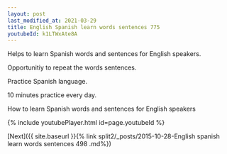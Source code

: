 ```yaml
---
layout: post
last_modified_at: 2021-03-29
title: English Spanish learn words sentences 775 
youtubeId: k1LTWxAte8A
---
```

 
 
Helps to learn Spanish words and sentences for English speakers.

Opportunitiy to repeat the words sentences. 

Practice Spanish language. 
 
10 minutes practice every day. 
 
How to learn Spanish words and sentences for English speakers 
 
{% include youtubePlayer.html id=page.youtubeId %}
 
 
[Next]({{ site.baseurl }}{% link  split2/_posts/2015-10-28-English spanish learn words sentences 498 .md%})
 
